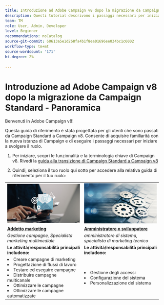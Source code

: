 ```yaml
---
title: Introduzione ad Adobe Campaign v8 dopo la migrazione da Campaign Standard - Panoramica
description: Questi tutorial descrivono i passaggi necessari per iniziare a utilizzare la nuova applicazione Campaign v8.
team: TM
role: User, Admin, Developer
level: Beginner
recommendations: noCatalog
source-git-commit: 60613a5e1d268fa4b1f8ea01696ee034bc1c6002
workflow-type: tm+mt
source-wordcount: '171'
ht-degree: 2%

---
```



# Introduzione ad Adobe Campaign v8 dopo la migrazione da Campaign Standard - Panoramica

Benvenuti in Adobe Campaign v8!

Questa guida di riferimento è stata progettata per gli utenti che sono passati da Campaign Standard a Campaign v8. Consente di acquisire familiarità con la nuova istanza di Campaign e di eseguire i passaggi necessari per iniziare a svolgere il ruolo.

1. Per iniziare, scopri le funzionalità e la terminologia chiave di Campaign v8. Rivedi la [guida alla transizione di Campaign Standard a Campaign v8](https://experienceleague.adobe.com/en/docs/campaign-web/v8/start/acs-migration)

2. Quindi, seleziona il tuo ruolo qui sotto per accedere alla relativa guida di riferimento per il tuo ruolo:

<table>
<tr>
  <td>
    <a href="get-started-for-marketers.md">
      <img alt="Gestione campagne"src="./_assets/digital_marketing.jpeg"/>
    </a>
    <div>
  </td>
  <td>
  <a href="get-started-for-administrators-developers.md">
    <img alt="Amministratore o sviluppatore" src="./_assets/admin.jpeg"/>
    </a>
    <div>
  </td>
  </tr>
  <tr>
    <td>
    <a href="get-started-for-marketers.md">
    <strong>Addetto marketing</strong>
    </a>
    </td>
    <td>
      <a href="get-started-for-administrators-developers.md">
      <strong>Amministratore o sviluppatore</strong>
      </a>
    </td>
  </tr>
    <td>
    <em>Gestione campagne, Specialista marketing multimediale</em>
    </td>
    <td>
      <em> amministratore di sistema, specialista di marketing tecnico</em>
    </td>
  <tr>
    <td>
    <b>Le attività/responsabilità principali includono:</b>
    </td>
      <td>
    <b>Le attività/responsabilità principali includono:</b>
    </td>
  </tr>
  <tr>
    <td>
      <li>Creare campagne di marketing
      <li>Progettazione di flussi di lavoro
      <li>Testare ed eseguire campagne
      <li>Distribuire campagne multicanale
      <li>Ottimizzare le campagne
      <li>Ottimizzare le campagne automatizzate
    </td>
    <td>
        <li>Gestione degli accessi
        <li>Configurazione del sistema
        <li> Personalizzazione del sistema
    </td>
</tr>
</table>
</div>
